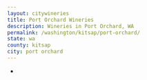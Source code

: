 ```yaml
---
layout: citywineries
title: Port Orchard Wineries
description: Wineries in Port Orchard, WA
permalink: /washington/kitsap/port-orchard/
state: wa
county: kitsap
city: port orchard
---
```

-
